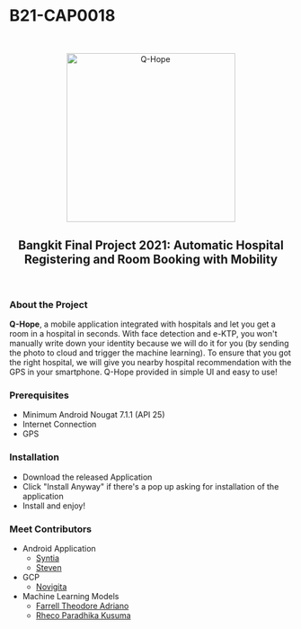# B21-CAP0018

<br />
<p align="center">
  <img width="300" src="https://user-images.githubusercontent.com/53588149/120631883-90e30b00-c492-11eb-919e-7d068dd9f5ee.jpg" alt="Q-Hope">
</p>

<h2 align="center">
Bangkit Final Project 2021: Automatic Hospital Registering and Room Booking with Mobility
</h2>
<br />

### About the Project

**Q-Hope**, a mobile application integrated with hospitals and let you get a room in a hospital in seconds. With face detection and e-KTP, you won't manually write down your identity because we will do it for you (by sending the photo to cloud and trigger the machine learning). To ensure that you got the right hospital, we will give you nearby hospital recommendation with the GPS in your smartphone. Q-Hope provided in simple UI and easy to use!

### Prerequisites

+ Minimum Android Nougat 7.1.1 (API 25)
+ Internet Connection
+ GPS

### Installation

+ Download the released Application
+ Click "Install Anyway" if there's a pop up asking for installation of the application
+ Install and enjoy!

### Meet Contributors

+ Android Application
  + [Syntia](https://www.linkedin.com/in/syntia-lai-232b11190/)
  + [Steven](https://www.linkedin.com/in/steven--/)
+ GCP
  + [Novigita](https://www.linkedin.com/in/novigita-4203a1172/)
+ Machine Learning Models
  + [Farrell Theodore Adriano](https://www.linkedin.com/in/theodore-adriano-229024181/)
  + [Rheco Paradhika Kusuma](https://www.linkedin.com/in/rheco-paradhika-kusuma/)







